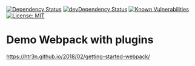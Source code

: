 [![Dependency Status](https://david-dm.org/htr3n/webpack-with-plugins.svg?theme=shields.io)](https://david-dm.org/htr3n/webpack-with-plugins)
[![devDependency Status](https://david-dm.org/htr3n/webpack-with-plugins/dev-status.svg?theme=shields.io)](https://david-dm.org/htr3n/webpack-with-plugins#info=devDependencies)
[![Known Vulnerabilities](https://snyk.io/test/github/htr3n/webpack-with-plugins/badge.svg?targetFile=package.json)](https://snyk.io/test/github/htr3n/webpack-with-plugins?targetFile=package.json)
[![License: MIT](https://img.shields.io/badge/License-MIT-blue.svg)](https://opensource.org/licenses/MIT)

# Demo Webpack with plugins

<https://htr3n.github.io/2018/02/getting-started-webpack/>
